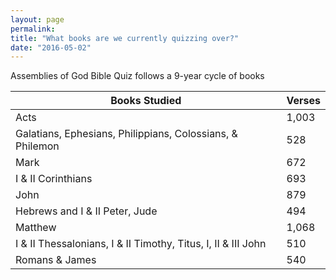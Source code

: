```yaml
---
layout: page
permalink: 
title: "What books are we currently quizzing over?"
date: "2016-05-02"
---
```


Assemblies of God Bible Quiz follows a 9-year cycle of books

| Books Studied | Verses |
| --- | --- |
| Acts | 1,003 |
| Galatians, Ephesians, Philippians, Colossians, & Philemon | 528 |
| Mark | 672 |
| I & II Corinthians | 693 |
| John | 879 |
| Hebrews and I & II Peter, Jude | 494 |
| Matthew | 1,068 |
| I & II Thessalonians, I & II Timothy, Titus, I, II & III John | 510 |
| Romans & James | 540 |
